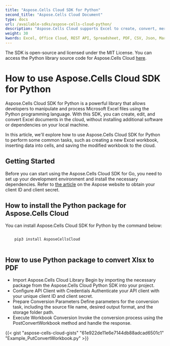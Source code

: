```yaml
---
title: "Aspose.Cells Cloud SDK for Python"
second_title: "Aspose.Cells Cloud Document"
type: docs
url: /available-sdks/aspose-cells-cloud-python/
description: "Aspose.Cells Cloud supports Excel to create, convert, merge, split, protected, inner object operation, and so on."
weight: 30
kwords: Excel, Office Cloud, REST API, Spreadsheet, PDF, CSV, Json, Markdown, Python
---
```


The SDK is open-source and licensed under the MIT License. You can access the Python library source code for Aspose.Cells Cloud [here](https://github.com/aspose-cells-cloud/aspose-cells-cloud-python).

# **How to use Aspose.Cells Cloud SDK for Python**

Aspose.Cells Cloud SDK for Python is a powerful library that allows developers to manipulate and process Microsoft Excel files using the Python programming language. With this SDK, you can create, edit, and convert Excel documents in the cloud, without installing additional software or dependencies on your local machine.

In this article, we'll explore how to use Aspose.Cells Cloud SDK for Python to perform some common tasks, such as creating a new Excel workbook, inserting data into cells, and saving the modified workbook to the cloud.

## Getting Started

Before you can start using the Aspose.Cells Cloud SDK for Go, you need to set up your development environment and install the necessary dependencies. Refer to [the article](https://docs.aspose.cloud/cells/quickstart/) on the Aspose website to obtain your client ID and client secret.

## How to install the Python package for Aspose.Cells Cloud

You can install Aspose.Cells Cloud SDK for Python by the command below:

```bash

    pip3 install AsposeCellsCloud
  
 ```

## How to use Python package to convert Xlsx to PDF

- Import Aspose.Cells Cloud Library
  Begin by importing the necessary package from the Aspose.Cells Cloud Python SDK into your project.
- Configure API Client with Credentials
  Authenticate your API client with your unique client ID and client secret.
- Prepare Conversion Parameters
  Define parameters for the conversion task, including the source file name, desired output format, and the storage folder path.
- Execute Workbook Conversion
  Invoke the conversion process using the PostConvertWorkbook method and handle the response.

{{< gist "aspose-cells-cloud-gists" "61e922de11e6e7144db88adcad6501c1" "Example_PutConvertWorkbook.py" >}}
